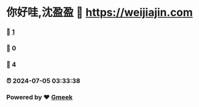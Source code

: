 # 你好哇,沈盈盈 :link: https://weijiajin.com 
### :page_facing_up: [1](https://weijiajin.com/tag.html) 
### :speech_balloon: 0 
### :hibiscus: 4 
### :alarm_clock: 2024-07-05 03:33:38 
### Powered by :heart: [Gmeek](https://github.com/Meekdai/Gmeek)
